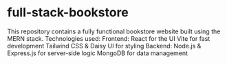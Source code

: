 # full-stack-bookstore
This repository contains a fully functional bookstore website built using the MERN stack. Technologies used:  Frontend:  React for the UI Vite for fast development Tailwind CSS &amp; Daisy UI for styling Backend:  Node.js &amp; Express.js for server-side logic MongoDB for data management
